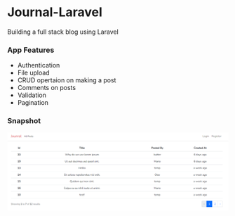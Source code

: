# Journal-Laravel

Building a full stack blog using Laravel

### App Features

-   Authentication
-   File upload
-   CRUD opertaion on making a post
-   Comments on posts
-   Validation
-   Pagination

### Snapshot

![homepage](./snapshot.png)

